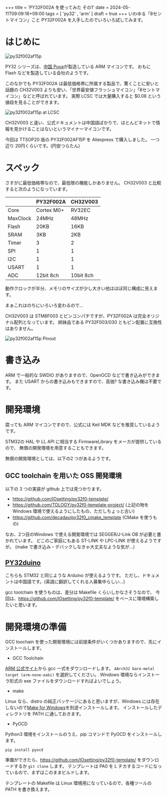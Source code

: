 +++
title = 'PY32F002A を使ってみた その1'
date = 2024-05-11T09:09:16+09:00
tags =  [ 'py32' , 'arm' ]
draft = true
+++
いわゆる「8セントマイコン」こと PY32F002A を入手したのでいろいろ試してみます。

# はじめに

![py32f002af15p](/images/py32f002a00.jpg)

PY32 シリーズは、[中国 Puya](https://www.puyasemi.com/en/)が製造している ARM マイコンです。
おもに Flash などを製造している会社のようです。

このなかでも PY32F002A は最低価格帯に所属する製品で、驚くことに安いと話題の CH32V003 よりも安い、「世界最安値フラッシュマイコン」「8セントマイコン」などと呼ばれています。
実際 LCSC では大量購入すると $0.08 という値段を見ることができます。

![py32f002af15p at LCSC](/images/py32f002a01.png)


CH32V003 と違い、公式ドキュメントは中国語ばかりで、ほとんどネットで情報を見かけることはないというマイナーマイコンです。

今回は TTSOP20 版の PY32F002AF15P を Aliexpress で購入しました。
一つ辺り 20円くらいです。(円安つらたん)

# スペック

さすがに最低価格帯なので、最低限の機能しかありません。
CH32V003 と比較すると次のようになっています。

||PY32F002A|CH32V003|
|---|---|---|
|Core|Cortex M0+|RV32EC|
|MaxClock|24MHz|48MHz|
|Flash|20KB|16KB|
|SRAM|3KB|2KB|
|Timer|3|2|
|SPI|1|1|
|I2C|1|1|
|USART|1|1|
|ADC|12bit 8ch|10bit 8ch|

動作クロックが半分、メモリのサイズが少し大きい他はほぼ同じ構成に見えます。

まぁこれはのちにいろいろ変わるので…

CH32V003 は STM8F003 とピンコンパチですが、PY32F002A は完全オリジナル配列となっています。
姉妹品である PY32F003/030 ともピン配置に互換性はありません。

![py32f002af15p Pinout](/images/py32f002a02.png)

# 書き込み

ARM で一般的な SWDIO がありますので、OpenOCD などで書き込みができます。
また USART からの書き込みもできますので、高価? な書き込み機は不要です。

# 開発環境

腐っても ARM マイコンですので、公式には Keil MDK などを推奨しているようです。

STM32の HAL や LL API に相当する FirmwareLibrary をメーカが提供しているので、
無償の開発環境を用意することもできます。

無償の開発環境としては、以下の2 つがあるようです。

## GCC toolchain を用いた OSS 開発環境

以下の 3 つの実装が github 上では見つかります。

- https://github.com/IOsetting/py32f0-template/
- https://github.com/TDLOGY/py32f0-template-project/  (上記の物を Windows 環境で使えるようにしたもの、ただしちょっと古い)
- https://github.com/decaday/py32f0_cmake_template (CMake を使うもの)

なお、2つ目のWindows で使える開発環境では SEGGER/J-Link OB が必要と書かれています。
どこのご家庭にもある ST-LINK や LPC-LINK が使えるようですが。
(make で書き込み・デバックしなきゃ大丈夫なような気が…)

## [PY32duino](https://arduino.py32.org/) 

こちらも STM32 と同じような Arduino が使えるようです。
ただし、ドキュメントは中国語です。(英語に翻訳してくれる人募集中らしい…)

 

gcc toolchain を使うものは、差分は Makefile くらいしかなさそうなので、
今回は、https://github.com/IOsetting/py32f0-template/ をベースに環境構築したいと思います。

# 開発環境の準備

GCC toochain を使った開発環境には前提条件がいくつかありますので、先にインストールします。

- GCC Toolchain

[ARM 公式サイト](https://developer.arm.com/downloads/-/arm-gnu-toolchain-downloads)から gcc 一式をダウンロードします。
`AArch32 bare-metal target (arm-none-eabi)` を選択してください。
Windows 環境ならインストーラ形式の exe ファイルをダウンロードすればよいでしょう。

- make

Linux なら、distro の純正パッケージにあると思いますが、Windows には存在しないので[Make for Windows](https://gnuwin32.sourceforge.net/packages/make.htm)を別途インストールします。
インストールしたディレクトリを PATH に通しておきます。

- PyOCD

Python3 環境をインストールのうえ、pip コマンドで PyOCD をインストールします。

```
pip install pyocd
```


準備ができたら、https://github.com/IOsetting/py32f0-template/ をダウンロードするか `git clone` します。
テンプレートは PA0 を L チカするコードになっているので、まずはこのままビルドします。

テンプレートの Makefile は Linux 環境用になっているので、各種ツールの PATH を書き換えます。